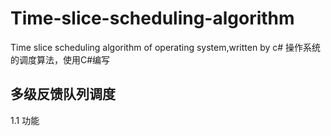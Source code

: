 # Time-slice-scheduling-algorithm
Time slice scheduling algorithm of operating system,written by c#
操作系统的调度算法，使用C#编写

## 多级反馈队列调度
1.1 功能
